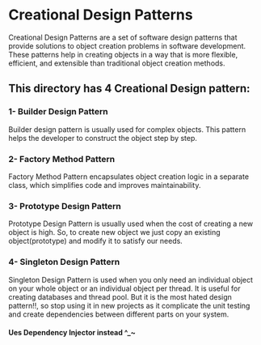 # Creational Design Patterns

Creational Design Patterns are a set of software design patterns that provide solutions to object creation problems in software development. These patterns help in creating objects in a way that is more flexible, efficient, and extensible than traditional object creation methods.

## This directory has 4 Creational Design pattern:

### 1- Builder Design Pattern
Builder design pattern is usually used for complex objects. This pattern helps the developer to construct the object step by step.

### 2- Factory Method Pattern
Factory Method Pattern encapsulates object creation logic in a separate class, which simplifies code and improves maintainability.

### 3- Prototype Design Pattern
Prototype Design Pattern is usually used when the cost of creating a new object is high. So, to create new object we just copy an existing object(prototype) and modify it to satisfy our needs.

### 4- Singleton Design Pattern
Singleton Design Pattern is used when you only need an individual object on your whole object or an individual object per thread. It is useful for creating databases and thread pool. But it is the most hated design pattern!!, so stop using it in new projects as it complicate the unit testing and create dependencies between different parts on your system.
#### Ues Dependency Injector instead ^_~


